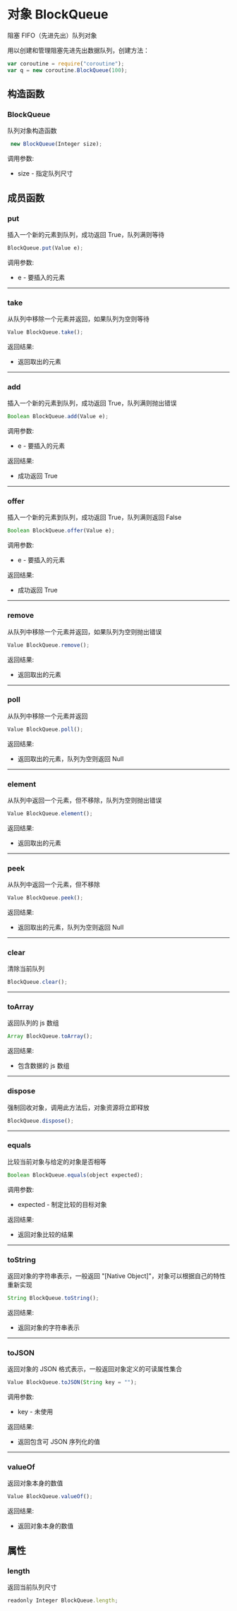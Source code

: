 # 对象 BlockQueue
阻塞 FIFO（先进先出）队列对象

用以创建和管理阻塞先进先出数据队列，创建方法：
```JavaScript
var coroutine = require("coroutine");
var q = new coroutine.BlockQueue(100);
```
## 构造函数
        
### BlockQueue
队列对象构造函数
```JavaScript
 new BlockQueue(Integer size);
```

调用参数:
* size - 指定队列尺寸

## 成员函数
        
### put
插入一个新的元素到队列，成功返回 True，队列满则等待
```JavaScript
BlockQueue.put(Value e);
```

调用参数:
* e - 要插入的元素

--------------------------
### take
从队列中移除一个元素并返回，如果队列为空则等待
```JavaScript
Value BlockQueue.take();
```

返回结果:
* 返回取出的元素

--------------------------
### add
插入一个新的元素到队列，成功返回 True，队列满则抛出错误
```JavaScript
Boolean BlockQueue.add(Value e);
```

调用参数:
* e - 要插入的元素

返回结果:
* 成功返回 True

--------------------------
### offer
插入一个新的元素到队列，成功返回 True，队列满则返回 False
```JavaScript
Boolean BlockQueue.offer(Value e);
```

调用参数:
* e - 要插入的元素

返回结果:
* 成功返回 True

--------------------------
### remove
从队列中移除一个元素并返回，如果队列为空则抛出错误
```JavaScript
Value BlockQueue.remove();
```

返回结果:
* 返回取出的元素

--------------------------
### poll
从队列中移除一个元素并返回
```JavaScript
Value BlockQueue.poll();
```

返回结果:
* 返回取出的元素，队列为空则返回 Null

--------------------------
### element
从队列中返回一个元素，但不移除，队列为空则抛出错误
```JavaScript
Value BlockQueue.element();
```

返回结果:
* 返回取出的元素

--------------------------
### peek
从队列中返回一个元素，但不移除
```JavaScript
Value BlockQueue.peek();
```

返回结果:
* 返回取出的元素，队列为空则返回 Null

--------------------------
### clear
清除当前队列
```JavaScript
BlockQueue.clear();
```

--------------------------
### toArray
返回队列的 js 数组
```JavaScript
Array BlockQueue.toArray();
```

返回结果:
* 包含数据的 js 数组

--------------------------
### dispose
强制回收对象，调用此方法后，对象资源将立即释放
```JavaScript
BlockQueue.dispose();
```

--------------------------
### equals
比较当前对象与给定的对象是否相等
```JavaScript
Boolean BlockQueue.equals(object expected);
```

调用参数:
* expected - 制定比较的目标对象

返回结果:
* 返回对象比较的结果

--------------------------
### toString
返回对象的字符串表示，一般返回 "[Native Object]"，对象可以根据自己的特性重新实现
```JavaScript
String BlockQueue.toString();
```

返回结果:
* 返回对象的字符串表示

--------------------------
### toJSON
返回对象的 JSON 格式表示，一般返回对象定义的可读属性集合
```JavaScript
Value BlockQueue.toJSON(String key = "");
```

调用参数:
* key - 未使用

返回结果:
* 返回包含可 JSON 序列化的值

--------------------------
### valueOf
返回对象本身的数值
```JavaScript
Value BlockQueue.valueOf();
```

返回结果:
* 返回对象本身的数值

## 属性
        
### length
返回当前队列尺寸
```JavaScript
readonly Integer BlockQueue.length;
```

